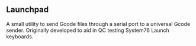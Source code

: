 ## Launchpad

A small utility to send Gcode files through a serial port to a universal Gcode 
sender. Originally developed to aid in QC testing System76 Launch keyboards.